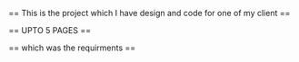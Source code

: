 

 == This is the project which I have design and code for one of my client ==

  == UPTO 5 PAGES ==

   == which was the requirments ==

